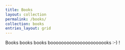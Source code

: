 ```yaml
---
title: Books
layout: collection
permalink: /books/
collection: books
entries_layout: grid
---
```


Books books books boooooooooooooooooooooks :-) !

